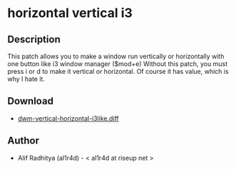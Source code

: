 horizontal vertical i3
======================

Description
-----------
This patch allows you to make a window run vertically or horizontally with one button like i3 window manager ($mod+e)
Without this patch, you must press i or d to make it vertical or horizontal. Of course it has value, which is why I hate it.

Download
--------
* [dwm-vertical-horizontal-i3like.diff](dwm-vertical-horizontal-i3like.diff)

Author
------
* Alif Radhitya (al1r4d) - < al1r4d at riseup net >
